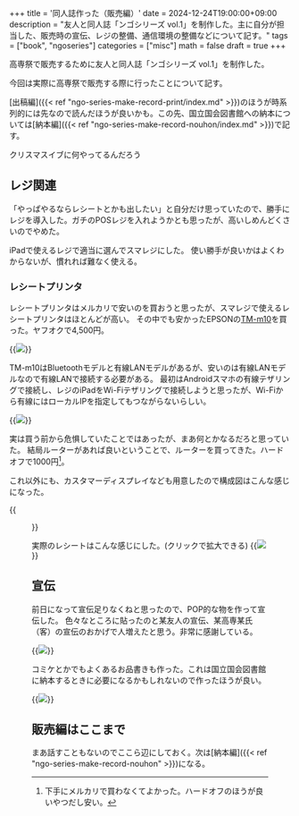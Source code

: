 +++
title = '同人誌作った（販売編）'
date = 2024-12-24T19:00:00+09:00
description = "友人と同人誌「ンゴシリーズ vol.1」を制作した。主に自分が担当した、販売時の宣伝、レジの整備、通信環境の整備などについて記す。"
tags = ["book", "ngoseries"]
categories = ["misc"]
math = false
draft = true
+++

高専祭で販売するために友人と同人誌「ンゴシリーズ vol.1」を制作した。

今回は実際に高専祭で販売する際に行ったことについて記す。

[出稿編]({{< ref "ngo-series-make-record-print/index.md" >}})のほうが時系列的には先なので読んだほうが良いかも。この先、国立国会図書館への納本については[納本編]({{< ref "ngo-series-make-record-nouhon/index.md" >}})で記す。

クリスマスイブに何やってるんだろう

## レジ関連

「やっぱやるならレシートとかも出したい」と自分だけ思っていたので、勝手にレジを導入した。ガチのPOSレジを入れようかとも思ったが、高いしめんどくさいのでやめた。

iPadで使えるレジで適当に選んでスマレジにした。
使い勝手が良いかはよくわからないが、慣れれば難なく使える。

### レシートプリンタ
レシートプリンタはメルカリで安いのを買おうと思ったが、スマレジで使えるレシートプリンタはほとんどが高い。
その中でも安かったEPSONの[TM-m10](https://www.epson.jp/products/receiptprinter/tmm10/)を買った。ヤフオクで4,500円。

{{<image src="tmm10.png" w="400" caption="EPSON TM-m10 有線LAN+USBモデル" >}}


TM-m10はBluetoothモデルと有線LANモデルがあるが、安いのは有線LANモデルなので有線LANで接続する必要がある。
最初はAndroidスマホの有線テザリングで接続し、レジのiPadをWi-Fiテザリングで接続しようと思ったが、Wi-Fiから有線にはローカルIPを指定してもつながらないらしい。

{{<image src="router.png" w="400" caption="適当なルーター (BUFFALO WXR-1751DHP2)" >}}

実は買う前から危惧していたことではあったが、まあ何とかなるだろと思っていた。
結局ルーターがあれば良いということで、ルーターを買ってきた。ハードオフで1000円[^hardoffyasui]。
[^hardoffyasui]: 下手にメルカリで買わなくてよかった。ハードオフのほうが良いやつだし安い。


これ以外にも、カスタマーディスプレイなども用意したので構成図はこんな感じになった。

{{<figure src="kousensai59kousei.svg" class="center" width="550" caption="構成図(svg)">}}

実際のレシートはこんな感じにした。(クリックで拡大できる)
{{<image src="receipt.png" w="300" caption="スマレジのレシート" >}}


## 宣伝

前日になって宣伝足りなくねと思ったので、POP的な物を作って宣伝した。
色々なところに貼ったのと某友人の宣伝、某高専某氏（客）の宣伝のおかげで人増えたと思う。非常に感謝している。

{{<image src="senden.png" w="400" caption="宣伝用POP (Illustratorで作成)" >}}

コミケとかでもよくあるお品書きも作った。これは国立国会図書館に納本するときに必要になるかもしれないので作ったほうが良い。

{{<image src="ngo_osinagaki.png" w="400" caption="お品書き" >}}


## 販売編はここまで
まあ話すこともないのでここら辺にしておく。次は[納本編]({{< ref "ngo-series-make-record-nouhon" >}})になる。

